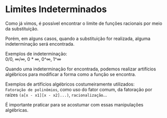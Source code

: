 # Limites Indeterminados

Como já vimos, é possível encontrar o limite de funções racionais por meio da substituição.

Porém, em alguns casos, quando a substituição for realizada, alguma indeterminação será encontrada.

Exemplos de indeterminação:<br>
0/0, ∞/∞, 0 * ∞, 0^∞, 1^∞ 

Quando uma indeterminação for encontrada, podemos realizar artifícios algébricos para modificar a forma como a função se encontra.

Exemplos de artifícios algébricos costumeiramente utilizados:<br>
```Fatoração de polinômios```, como uso do fator comum, da fatoração por raízes ```(a[x - x1][x - x2]...)```,
```racionalização```...

É importante praticar para se acostumar com essas manipulações algébricas.
